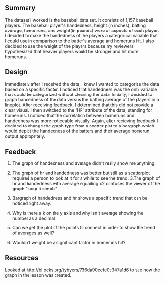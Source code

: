 <h2>Summary</h2>

The dataset I worked is the baseball data set. It consists
of 1,157 baseball players. The baseball player's handedness,
height (in inches), batting average, home runs, and weight(in pounds)
were all aspects of each player. I decided to make the handedness of the players
a categorical variable that I could use in comparison to the batter's average and homeruns hit.
I also decided to use the weight of the players because my reviewers hypothesized that heavier players
would be stronger and hit more homeruns.

<h2>Design</h2>

Immediately after I received the data, I knew I wanted to categorize the
data based on a specific factor. I noticed that handedness was the only variable
that could be categorized without cleaning the data. Initially, I decided to graph
handedness of the data versus the batting average of the players in a lineplot. After
receiving feedback, I determined that this did not provide a clear visual. I then switched
to the 'HR' attribute of the data, standing for homeruns. I noticed that the correlation between
homeruns and handedness was more noticeable visually. Again, after recieving feedback I decided to
change the graph type from a scatter plot to a bargraph which would
depict the handedness of the batters and their average homerun output appropritely.


<h2>Feedback</h2>

1.  The graph of handedness and average didn't really show me anything.
2.  The graph of hr and handedness was better but still as a scatterplot
    required a person to look at it for a while to see the trend.
3.The graph of hr and handedness  with average equailing x2 confuses the viewer of the graph
"keep it simple"

4. Bargraph of handedness and hr shows a specific trend that
can be noticed right away.
5. Why is there a k on the y axis and why isn't average showing the number as a decimal
6. Can we get the plot of the points to connect in order to show
the trend of averages as well?
7. Wouldn't weight be a significant factor in homeruns hit?

<h2>Resources</h2>
Looked at http://bl.ocks.org/tybyers/736da90eefe0c347a1d6 to see how the graph in the lesson was created.

